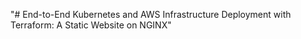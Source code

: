 "# End-to-End Kubernetes and AWS Infrastructure Deployment with Terraform: A Static Website on NGINX"  
